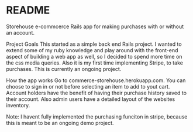 # README

Storehouse e-commcerce
Rails app for making purchases with or without an account.

Project Goals
This started as a simple back end Rails project. I wanted to extend some of my ruby knowledge and play around with the front-end aspect of building a web app as well, so I decided to spend more time on the css media queries. Also it is my first time implementing Stripe, to take purchases. This is currently an ongoing project.

How the app works
Go to commerce-storehouse.herokuapp.com. You can choose to sign in or not before selecting an item to add to yout cart. Account holders have the benefit of having their purchase history saved to their account. Also admin users have a detailed layout of the websites inventory.

Note: I havent fully implemented the purchasing funciton in stripe, because this is meant to be an ongoing demo project.
